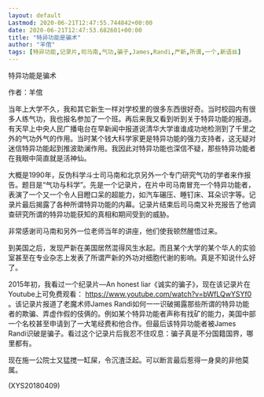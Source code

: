 ```yaml
---
layout: default
Lastmod: 2020-06-21T12:47:55.744842+00:00
date: 2020-06-21T12:47:53.682601+00:00
title: "特异功能是骗术"
author: "羊倌"
tags: [特异功能,记录片,司马南,气功,骗子,James,Randi,严新,所谓,一个,新语丝]
---
```


特异功能是骗术

作者：羊倌

当年上大学不久，我和其它新生一样对学校里的很多东西很好奇。当时校园内有很多人练气功，我也报名参加了一个班。再后来我又看到听到关于特异功能的报道。有天早上中央人民广播电台在早新闻中报道说清华大学谁谁成功地检测到了千里之外的气功外气的作用。当时某个钱大科学家更是特异功能的强力支持者，这无疑对迷信特异功能起到推波助澜作用。我因此对特异功能也深信不疑，那些特异功能者在我眼中简直就是活神仙。

大概是1990年，反伪科学斗士司马南和北京另外一个专门研究气功的学者来作报告。题目是“气功与科学”。先是一个记录片，在片中司马南冒充一个特异功能者，表演了一个又一个令人目瞪口呆的超能力，如汽车碾压、睡钉床、耳朵识字等。记录片最后揭露了各种所谓特异功能的内幕。记录片结束后司马南又补充报告了他调查研究所谓的特异功能获知的真相和期间受到的威胁。

非常感谢司马南和另外一位老师当年的讲座，他们使我顿然醒悟过来。

到美国之后，发现严新在美国居然混得风生水起。而且某个大学的某个华人的实验室甚至在专业杂志上发表了所谓严新的外功对细胞代谢的影响。真是不知说什么好了。

2015年初，我看过一个纪录片—An honest liar《诚实的骗子》，现在该记录片在Youtube上可免费观看： https://www.youtube.com/watch?v=bWfLQwYSYf0 。该记录片报道了老魔术师James Randi如何一一识破揭露那些所谓的特异功能者的欺骗、弄虚作假的伎俩的。例如某个特异功能者声称有找矿的能力，美国中部一个名校甚至申请到了一大笔经费和他合作。但最后该特异功能者被James Randi识破是骗子。看过这个记录片后我忍不住叹息：骗子真是不分国籍国界，哪里都有。

现在施一公院士又猛搅一缸屎，令沉渣泛起。可以断言最后惹得一身臭的非他莫属。

(XYS20180409)

